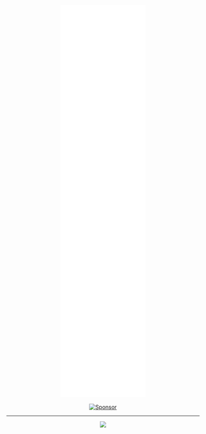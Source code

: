 <p align="center">
  <img src="/github-metrics.svg" alt="Metrics">
</p>

<p align="center">
  <a href="https://github.com/sponsors/Pyenb">
    <img src="https://img.shields.io/static/v1?label=Sponsor&message=%E2%9D%A4&logo=GitHub&color=%23fe8e86" alt="Sponsor">
  </a>
</p>

---

<p align="center">
  <img src="https://i.ibb.co/805vZjz/banner.png" width="400" />
</p>
